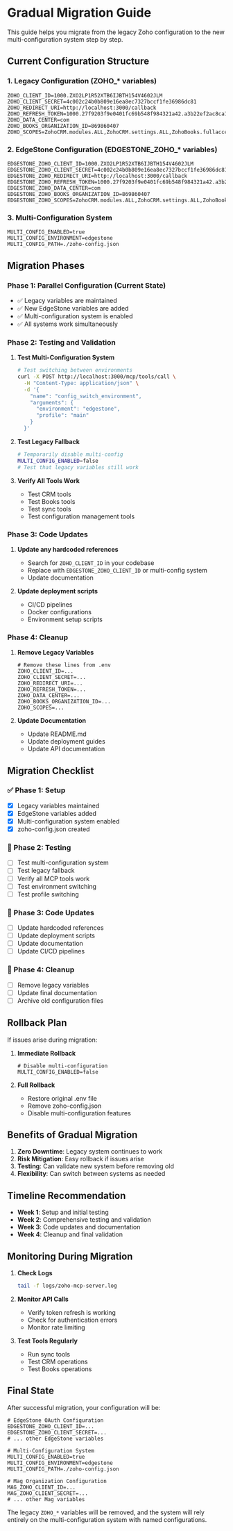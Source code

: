 # Gradual Migration Guide

This guide helps you migrate from the legacy Zoho configuration to the new multi-configuration system step by step.

## Current Configuration Structure

### 1. Legacy Configuration (ZOHO_* variables)
```env
ZOHO_CLIENT_ID=1000.ZXO2LP1R52XTB6IJBTH154V4602JLM
ZOHO_CLIENT_SECRET=4c002c24b0b809e16ea8ec7327bccf1fe36986dc81
ZOHO_REDIRECT_URI=http://localhost:3000/callback
ZOHO_REFRESH_TOKEN=1000.27f9203f9e0401fc69b548f984321a42.a3b22ef2ac8ca1f0c68db376c257cf7b
ZOHO_DATA_CENTER=com
ZOHO_BOOKS_ORGANIZATION_ID=869860407
ZOHO_SCOPES=ZohoCRM.modules.ALL,ZohoCRM.settings.ALL,ZohoBooks.fullaccess.all
```

### 2. EdgeStone Configuration (EDGESTONE_ZOHO_* variables)
```env
EDGESTONE_ZOHO_CLIENT_ID=1000.ZXO2LP1R52XTB6IJBTH154V4602JLM
EDGESTONE_ZOHO_CLIENT_SECRET=4c002c24b0b809e16ea8ec7327bccf1fe36986dc81
EDGESTONE_ZOHO_REDIRECT_URI=http://localhost:3000/callback
EDGESTONE_ZOHO_REFRESH_TOKEN=1000.27f9203f9e0401fc69b548f984321a42.a3b22ef2ac8ca1f0c68db376c257cf7b
EDGESTONE_ZOHO_DATA_CENTER=com
EDGESTONE_ZOHO_BOOKS_ORGANIZATION_ID=869860407
EDGESTONE_ZOHO_SCOPES=ZohoCRM.modules.ALL,ZohoCRM.settings.ALL,ZohoBooks.fullaccess.all
```

### 3. Multi-Configuration System
```env
MULTI_CONFIG_ENABLED=true
MULTI_CONFIG_ENVIRONMENT=edgestone
MULTI_CONFIG_PATH=./zoho-config.json
```

## Migration Phases

### Phase 1: Parallel Configuration (Current State)
- ✅ Legacy variables are maintained
- ✅ New EdgeStone variables are added
- ✅ Multi-configuration system is enabled
- ✅ All systems work simultaneously

### Phase 2: Testing and Validation
1. **Test Multi-Configuration System**
   ```bash
   # Test switching between environments
   curl -X POST http://localhost:3000/mcp/tools/call \
     -H "Content-Type: application/json" \
     -d '{
       "name": "config_switch_environment",
       "arguments": {
         "environment": "edgestone",
         "profile": "main"
       }
     }'
   ```

2. **Test Legacy Fallback**
   ```bash
   # Temporarily disable multi-config
   MULTI_CONFIG_ENABLED=false
   # Test that legacy variables still work
   ```

3. **Verify All Tools Work**
   - Test CRM tools
   - Test Books tools
   - Test sync tools
   - Test configuration management tools

### Phase 3: Code Updates
1. **Update any hardcoded references**
   - Search for `ZOHO_CLIENT_ID` in your codebase
   - Replace with `EDGESTONE_ZOHO_CLIENT_ID` or multi-config system
   - Update documentation

2. **Update deployment scripts**
   - CI/CD pipelines
   - Docker configurations
   - Environment setup scripts

### Phase 4: Cleanup
1. **Remove Legacy Variables**
   ```env
   # Remove these lines from .env
   ZOHO_CLIENT_ID=...
   ZOHO_CLIENT_SECRET=...
   ZOHO_REDIRECT_URI=...
   ZOHO_REFRESH_TOKEN=...
   ZOHO_DATA_CENTER=...
   ZOHO_BOOKS_ORGANIZATION_ID=...
   ZOHO_SCOPES=...
   ```

2. **Update Documentation**
   - Update README.md
   - Update deployment guides
   - Update API documentation

## Migration Checklist

### ✅ Phase 1: Setup
- [x] Legacy variables maintained
- [x] EdgeStone variables added
- [x] Multi-configuration system enabled
- [x] zoho-config.json created

### 🔄 Phase 2: Testing
- [ ] Test multi-configuration system
- [ ] Test legacy fallback
- [ ] Verify all MCP tools work
- [ ] Test environment switching
- [ ] Test profile switching

### 🔄 Phase 3: Code Updates
- [ ] Update hardcoded references
- [ ] Update deployment scripts
- [ ] Update documentation
- [ ] Update CI/CD pipelines

### 🔄 Phase 4: Cleanup
- [ ] Remove legacy variables
- [ ] Update final documentation
- [ ] Archive old configuration files

## Rollback Plan

If issues arise during migration:

1. **Immediate Rollback**
   ```env
   # Disable multi-configuration
   MULTI_CONFIG_ENABLED=false
   ```

2. **Full Rollback**
   - Restore original .env file
   - Remove zoho-config.json
   - Disable multi-configuration features

## Benefits of Gradual Migration

1. **Zero Downtime**: Legacy system continues to work
2. **Risk Mitigation**: Easy rollback if issues arise
3. **Testing**: Can validate new system before removing old
4. **Flexibility**: Can switch between systems as needed

## Timeline Recommendation

- **Week 1**: Setup and initial testing
- **Week 2**: Comprehensive testing and validation
- **Week 3**: Code updates and documentation
- **Week 4**: Cleanup and final validation

## Monitoring During Migration

1. **Check Logs**
   ```bash
   tail -f logs/zoho-mcp-server.log
   ```

2. **Monitor API Calls**
   - Verify token refresh is working
   - Check for authentication errors
   - Monitor rate limiting

3. **Test Tools Regularly**
   - Run sync tools
   - Test CRM operations
   - Test Books operations

## Final State

After successful migration, your configuration will be:

```env
# EdgeStone OAuth Configuration
EDGESTONE_ZOHO_CLIENT_ID=...
EDGESTONE_ZOHO_CLIENT_SECRET=...
# ... other EdgeStone variables

# Multi-Configuration System
MULTI_CONFIG_ENABLED=true
MULTI_CONFIG_ENVIRONMENT=edgestone
MULTI_CONFIG_PATH=./zoho-config.json

# Mag Organization Configuration
MAG_ZOHO_CLIENT_ID=...
MAG_ZOHO_CLIENT_SECRET=...
# ... other Mag variables
```

The legacy `ZOHO_*` variables will be removed, and the system will rely entirely on the multi-configuration system with named configurations. 